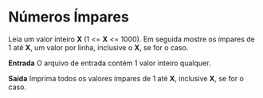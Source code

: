 # Números Ímpares
Leia um valor inteiro **X** (1 <= **X** <= 1000). Em seguida mostre os ímpares de 1 até **X**, um valor por linha, inclusive o **X**, se for o caso.

**Entrada**
O arquivo de entrada contém 1 valor inteiro qualquer.

**Saída**
Imprima todos os valores ímpares de 1 até **X**, inclusive **X**, se for o caso.